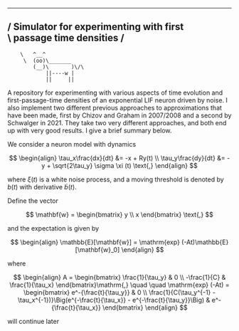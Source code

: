  ________________________________________
/ Simulator for experimenting with first \
\ passage time densities                 /
 ----------------------------------------
        \   ^__^
         \  (oo)\_______
            (__)\       )\/\
                ||----w |
                ||     ||

A repository for experimenting with various aspects of time evolution and first-passage-time densities of an exponential LIF neuron driven by noise. I also implement two different previous approaches to approximations that have been made, first by Chizov and Graham in 2007/2008 and a second by Schwalger in 2021. They take two very different approaches, and both end up with very good results. I give a brief summary below.


We consider a neuron model with dynamics 

$$
\begin{align}
\tau_x\frac{dx}{dt} &= -x + Ry(t) \\
\tau_y\frac{dy}{dt} &= -y + \sqrt{2\tau_y} \sigma \xi (t) \text{,}
\end{align}
$$

where $\xi (t)$ is a white noise process, and a moving threshold is denoted by $b(t)$ with derivative $\dot{b}(t)$.


Define the vector

$$
\mathbf{w} = 
\begin{bmatrix}
    y \\
    x
\end{bmatrix} \text{,}
$$

and the expectation is given by

$$
\begin{align}
    \mathbb{E}[\mathbf{w}] = \mathrm{exp} (-At)\mathbb{E}[\mathbf{w}_0]
\end{align}
$$

where

$$
\begin{align}
A = 
\begin{bmatrix}
    \frac{1}{\tau_y} & 0 \\
    -\frac{1}{C}     & \frac{1}{\tau_x}
\end{bmatrix}\mathrm{,} \quad \quad
\mathrm{exp} (-At) =
\begin{bmatrix}
    e^-{\frac{t}{\tau_y}} & 0 \\
    \frac{1}{C(\tau_y^{-1} - \tau_x^{-1})}\Big(e^{-\frac{t}{\tau_x}} - e^{-\frac{t}{\tau_y}}\Big) & e^-{\frac{t}{\tau_x}}
\end{bmatrix}
\end{align}
$$

will continue later
